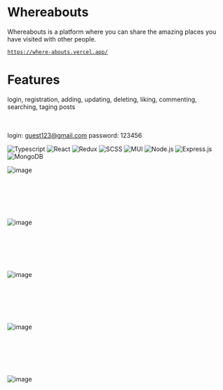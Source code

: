 <h1>Whereabouts</h1>

<p>Whereabouts is a platform where you can share the amazing places you have visited with other people.</p>

<code>https://where-abouts.vercel.app/</code>


<h1>Features</h1>
<p>login, registration, adding, updating, deleting, liking, commenting, searching, taging posts </p>

<br /><br />
login: guest123@gmail.com
password: 123456

![Typescript](https://img.shields.io/badge/-TypeScript-007acc?logo=typescript&logoColor=white&style=for-the-badge)
![React](https://img.shields.io/badge/react-%2320232a.svg?style=for-the-badge&logo=react&logoColor=%2361DAFB)
![Redux](https://img.shields.io/badge/redux-764ABC.svg?style=for-the-badge&logo=redux&logoColor=white)
![SCSS](https://img.shields.io/badge/scss-CC6699.svg?style=for-the-badge&logo=sass&logoColor=white)
![MUI](https://img.shields.io/badge/mui-007FFF.svg?style=for-the-badge&logo=mui&logoColor=white)
![Node.js](https://img.shields.io/badge/node.js-339933.svg?style=for-the-badge&logo=Node%2Ejs&logoColor=white)
![Express.js](https://img.shields.io/badge/express.js-%23404d59.svg?style=for-the-badge&logo=express&logoColor=%2361DAFB)
![MongoDB](https://img.shields.io/badge/MongoDB-47A248.svg?style=for-the-badge&logo=MongoDB&logoColor=white)

![image](https://user-images.githubusercontent.com/33054342/217299954-c3d9fd9e-d4b1-4e06-b4ef-442e7a735eaa.png)
<br /><br /><br /><br /><br /><br /><br />
![image](https://user-images.githubusercontent.com/33054342/217300427-92c5e2e6-2622-48ab-822f-55e6e5138e4f.png)
<br /><br /><br /><br /><br /><br /><br />
![image](https://user-images.githubusercontent.com/33054342/217300522-92745ea8-dd0a-4cb5-bfbb-5fbe194998e2.png)
<br /><br /><br /><br /><br /><br /><br />
![image](https://user-images.githubusercontent.com/33054342/217300670-a4182d0c-6889-472f-a656-7d0298f00a26.png)
<br /><br /><br /><br /><br /><br /><br />
![image](https://user-images.githubusercontent.com/33054342/217300762-304d13c7-772e-487b-9d65-1b581593c1a3.png)


